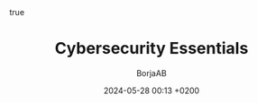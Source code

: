 ---
layout: post
title: Cybersecurity Essentials
date: 2024-05-28 00:13 +0200
author: BorjaAB
category:
- Cisco
- Cybersecurity Essentials
pin: false
math: true
mermaid: true
---